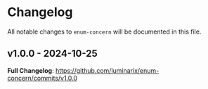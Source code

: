 # Changelog

All notable changes to `enum-concern` will be documented in this file.

## v1.0.0 - 2024-10-25

**Full Changelog**: https://github.com/luminarix/enum-concern/commits/v1.0.0

